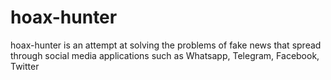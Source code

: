 # hoax-hunter
hoax-hunter is an attempt at solving the problems of fake news that spread through social media applications such as Whatsapp, Telegram, Facebook, Twitter 
